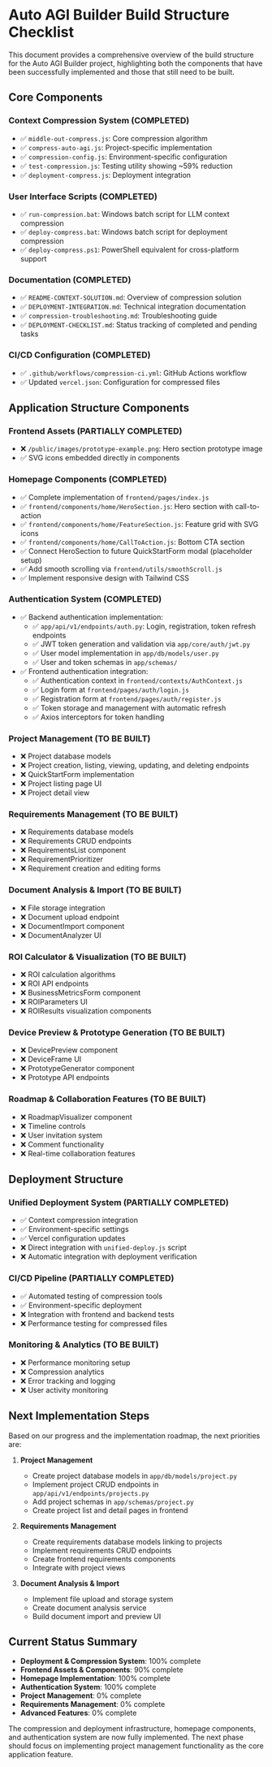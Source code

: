 # Auto AGI Builder Build Structure Checklist

This document provides a comprehensive overview of the build structure for the Auto AGI Builder project, highlighting both the components that have been successfully implemented and those that still need to be built.

## Core Components

### Context Compression System (COMPLETED)
- ✅ `middle-out-compress.js`: Core compression algorithm
- ✅ `compress-auto-agi.js`: Project-specific implementation
- ✅ `compression-config.js`: Environment-specific configuration
- ✅ `test-compression.js`: Testing utility showing ~59% reduction
- ✅ `deployment-compress.js`: Deployment integration

### User Interface Scripts (COMPLETED)
- ✅ `run-compression.bat`: Windows batch script for LLM context compression
- ✅ `deploy-compress.bat`: Windows batch script for deployment compression
- ✅ `deploy-compress.ps1`: PowerShell equivalent for cross-platform support

### Documentation (COMPLETED)
- ✅ `README-CONTEXT-SOLUTION.md`: Overview of compression solution
- ✅ `DEPLOYMENT-INTEGRATION.md`: Technical integration documentation
- ✅ `compression-troubleshooting.md`: Troubleshooting guide
- ✅ `DEPLOYMENT-CHECKLIST.md`: Status tracking of completed and pending tasks

### CI/CD Configuration (COMPLETED)
- ✅ `.github/workflows/compression-ci.yml`: GitHub Actions workflow
- ✅ Updated `vercel.json`: Configuration for compressed files

## Application Structure Components

### Frontend Assets (PARTIALLY COMPLETED)
- ❌ `/public/images/prototype-example.png`: Hero section prototype image
- ✅ SVG icons embedded directly in components

### Homepage Components (COMPLETED)
- ✅ Complete implementation of `frontend/pages/index.js`
- ✅ `frontend/components/home/HeroSection.js`: Hero section with call-to-action
- ✅ `frontend/components/home/FeatureSection.js`: Feature grid with SVG icons
- ✅ `frontend/components/home/CallToAction.js`: Bottom CTA section
- ✅ Connect HeroSection to future QuickStartForm modal (placeholder setup)
- ✅ Add smooth scrolling via `frontend/utils/smoothScroll.js`
- ✅ Implement responsive design with Tailwind CSS

### Authentication System (COMPLETED)
- ✅ Backend authentication implementation:
  - ✅ `app/api/v1/endpoints/auth.py`: Login, registration, token refresh endpoints
  - ✅ JWT token generation and validation via `app/core/auth/jwt.py`
  - ✅ User model implementation in `app/db/models/user.py`
  - ✅ User and token schemas in `app/schemas/`
- ✅ Frontend authentication integration:
  - ✅ Authentication context in `frontend/contexts/AuthContext.js`
  - ✅ Login form at `frontend/pages/auth/login.js`
  - ✅ Registration form at `frontend/pages/auth/register.js`
  - ✅ Token storage and management with automatic refresh
  - ✅ Axios interceptors for token handling

### Project Management (TO BE BUILT)
- ❌ Project database models
- ❌ Project creation, listing, viewing, updating, and deleting endpoints
- ❌ QuickStartForm implementation
- ❌ Project listing page UI
- ❌ Project detail view

### Requirements Management (TO BE BUILT)
- ❌ Requirements database models
- ❌ Requirements CRUD endpoints
- ❌ RequirementsList component
- ❌ RequirementPrioritizer
- ❌ Requirement creation and editing forms

### Document Analysis & Import (TO BE BUILT)
- ❌ File storage integration
- ❌ Document upload endpoint
- ❌ DocumentImport component
- ❌ DocumentAnalyzer UI

### ROI Calculator & Visualization (TO BE BUILT)
- ❌ ROI calculation algorithms
- ❌ ROI API endpoints
- ❌ BusinessMetricsForm component
- ❌ ROIParameters UI
- ❌ ROIResults visualization components

### Device Preview & Prototype Generation (TO BE BUILT)
- ❌ DevicePreview component
- ❌ DeviceFrame UI
- ❌ PrototypeGenerator component
- ❌ Prototype API endpoints

### Roadmap & Collaboration Features (TO BE BUILT)
- ❌ RoadmapVisualizer component
- ❌ Timeline controls
- ❌ User invitation system
- ❌ Comment functionality
- ❌ Real-time collaboration features

## Deployment Structure

### Unified Deployment System (PARTIALLY COMPLETED)
- ✅ Context compression integration
- ✅ Environment-specific settings
- ✅ Vercel configuration updates
- ❌ Direct integration with `unified-deploy.js` script
- ❌ Automatic integration with deployment verification

### CI/CD Pipeline (PARTIALLY COMPLETED)
- ✅ Automated testing of compression tools
- ✅ Environment-specific deployment
- ❌ Integration with frontend and backend tests
- ❌ Performance testing for compressed files

### Monitoring & Analytics (TO BE BUILT)
- ❌ Performance monitoring setup
- ❌ Compression analytics
- ❌ Error tracking and logging
- ❌ User activity monitoring

## Next Implementation Steps

Based on our progress and the implementation roadmap, the next priorities are:

1. **Project Management**
   - Create project database models in `app/db/models/project.py`
   - Implement project CRUD endpoints in `app/api/v1/endpoints/projects.py`
   - Add project schemas in `app/schemas/project.py`
   - Create project list and detail pages in frontend

2. **Requirements Management**
   - Create requirements database models linking to projects
   - Implement requirements CRUD endpoints
   - Create frontend requirements components
   - Integrate with project views

3. **Document Analysis & Import**
   - Implement file upload and storage system
   - Create document analysis service
   - Build document import and preview UI

## Current Status Summary

- **Deployment & Compression System**: 100% complete
- **Frontend Assets & Components**: 90% complete
- **Homepage Implementation**: 100% complete
- **Authentication System**: 100% complete
- **Project Management**: 0% complete
- **Requirements Management**: 0% complete
- **Advanced Features**: 0% complete

The compression and deployment infrastructure, homepage components, and authentication system are now fully implemented. The next phase should focus on implementing project management functionality as the core application feature.
